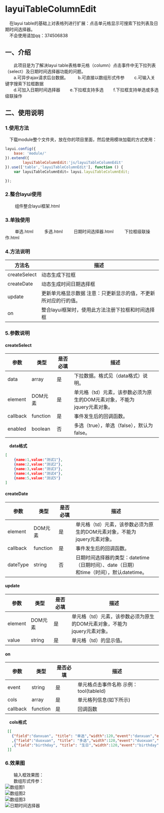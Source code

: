 # layuiTableColumnEdit
&emsp;在layui table的基础上对表格列进行扩展：点击单元格显示可搜索下拉列表及日期时间选择器。
<br/>
&emsp;不会使用请加qq：374506838

## 一、介绍
&emsp;&emsp;此项目是为了解决layui table表格单元格（column）点击事件中无下拉列表（select）及日期时间选择器功能的问题。
<br/>
&emsp;&emsp;a.可异步ajax请求后台数据。
&emsp;&emsp;b.可直接以数组形式传参
&emsp;&emsp;c.可输入关键字搜索下拉框数据
<br/>
&emsp;&emsp;d.可加入日期时间选择器
&emsp;&emsp;e.下拉框支持多选
&emsp;&emsp;f.下拉框支持单选或多选级联操作

## 二、使用说明

### 1.使用方法
&emsp;下载module整个文件夹，放在你的项目里面，然后使用模块加载的方式使用：
```javascript
layui.config({
    base: 'module/'
}).extend({
        layuiTableColumnEdit:'js/layuiTableColumnEdit'
}).use(['table','layuiTableColumnEdit'], function () {
    var layuiTableColumnEdit= layui.layuiTableColumnEdit;
    
});
```

### 2.整合layui使用

&emsp;&emsp; 组件整合layui框架.html

### 3.单独使用

&emsp;&emsp; 单选.html
&emsp;&emsp; 多选.html
&emsp;&emsp; 日期时间选择器.html
&emsp;&emsp; 下拉框级联操作.html

### 4.方法说明
方法名 | 描述 |
---          | ----
createSelect | 动态生成下拉框
createDate   | 动态生成时间日期选择框
update       | 更新单元格显示数据 注意：只更新显示的值，不更新所对应的行的值。
on           | 整合layui框架时，使用此方法注册下拉框和时间选择框

### 5.参数说明
#### createSelect
参数 | 类型 | 是否必填 | 描述 |
--- | --- | --- | ----
data      | array | 是 | 下拉数据。格式见（data格式）说明。
element   | DOM元素 | 是 | 单元格（td）元素，该参数必须为原生的DOM元素对象，不能为<br/>jquery元素对象。
callback  | function | 是 | 事件发生后的回调函数。
enabled   | boolean | 否 | 多选（true），单选（false），默认为false。

&emsp;**data格式**

```json
[
    {name:1,value:"测试1"},
    {name:2,value:"测试2"},
    {name:3,value:"测试3"},
    {name:4,value:"测试4"},
    {name:5,value:"测试5"}
]
```

#### createDate
参数 | 类型 | 是否必填 | 描述 |
--- | --- | --- | ----
element   | DOM元素 | 是 | 单元格（td）元素，该参数必须为原生的DOM元素对象，不能为<br/>jquery元素对象。
callback  | function | 是 | 事件发生后的回调函数。
dateType  | string | 否 | 日期时间选择器的类型：datetime（日期时间）、date（日期）<br/>和time（时间），默认datetime。

#### update
参数 | 类型 | 是否必填 | 描述 |
--- | --- | --- | ----
element   | DOM元素 | 是 | 单元格（td）元素，该参数必须为原生的DOM元素对象，不能为<br/>jquery元素对象。
value  | string | 是 | 单元格（td）的显示值。

#### on
参数      | 类型      | 是否必填 | 描述 |
---       | ---       | ---      | ----
event     | string    | 是       | 单元格点击事件名称 示例：tool(tableId)
cols      | array     | 是       | 单元格列信息(如下所示)
callback  | function  | 是       | 回调函数

&emsp;**cols格式**

```json
 [[
   {"field":"danxuan", "title": "单选","width":120,"event":"danxuan","eventType":"select","data":selectParams}
   ,{"field":"duoxuan", "title": "多选","width":120,"event":"duoxuan","eventType":"select","data":selectParams,"enabled":true}
   ,{"field":"birthday", "title": "生日","width":120,"event":"birthday","eventType":"date","dateType":"date"}
 ]]
```

### 6.效果图
&emsp;&emsp;输入框效果图：<br/>
&emsp;&emsp;数组形式传参：<br/>
![数组图1](https://images.gitee.com/uploads/images/2019/1201/005920_6bd870bd_1588195.png "2.png")
<br/>
![数组图2](https://images.gitee.com/uploads/images/2019/1201/005950_d701b34f_1588195.png "3.png")
<br/>
![数组图3](https://images.gitee.com/uploads/images/2019/1201/010015_121379ce_1588195.png "4.png")
<br/>
![日期时间选择器](https://images.gitee.com/uploads/images/2020/0309/222505_589db2d6_1588195.png "123333.png")